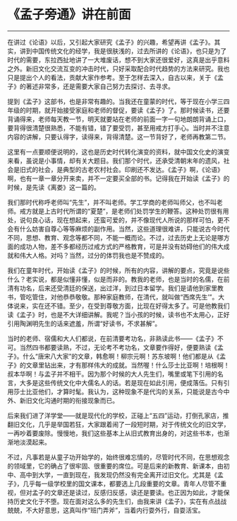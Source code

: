 # 《孟子旁通》讲在前面

------

在讲过《论语》以后，又引起大家研究《孟子》的兴趣，希望再讲《孟子》。其实，讲到中国传统文化的经学，我是很肤浅的，过去所讲的《论语》，也只是为了时代的需要，东拉西扯地讲了一大堆废话，想不到大家还很爱好，这真是出乎意料之外。新旧文化交流互变的冲击时代，只好采取配合时代趋势的方法来研究。我也只是提出个人的看法，贡献大家作参考。至于怎样去深入，自古以来，关于《孟子》的著述非常多，还是需要大家自己努力去探讨、去寻求。

提到《孟子》这部书，也是非常有趣的。当我还在童蒙的时代，等于现在小学三四年级的时期，就开始接受家庭和老师的督促，要读《孟子》了。那时候读书，还要背诵得来，老师每天教一节，明天就要站在老师的前面一字一句地朗朗背诵上口，要背得很清楚很熟悉，不能有错，错了要受罚，甚至用戒方打手心。当时并不注意内容的讲解，只要认得字，读得来，背得清楚。这一节背好了，老师再教第二节。

这里有一点要顺便说明的，这也是历史时代转化演变的资料，就中国文化史的演变来看，虽说是小事情，却有关大题目。我们那个时代，还承受清朝末年的遗风，社会是旧式的社会，是典型的古老农村社会。印刷还不发达。《孟子》啊，《论语》啊，也有一章一章分开来卖，并不一定要买全部的书。记得我在开始读《孟子》的时候，是先读《离娄》这一篇的。

我们那时代称呼老师叫“先生”，并不叫老师。学工学商的老师叫师父，也不叫老师。戒方就是上古时代所谓的“夏楚”，是老师们处罚学生的鞭答。这种处罚很有用处，说句良心话，现在想起来，还蛮可爱的，并不像现代人所说的那样可怕，更不会有什么妨害自尊心等等麻烦的副作用。当然，这些道理很难讲，只能说古今时代不同，思想、教育、观念等都不同，不能一概而论。不过，过去历史上无论是哪方面的成功人物，差不多都经历过戒方式的严格教育，可是并没有妨碍他们的伟大成就和伟大人格。对吗？当然，过分的体罚我也是不赞成的。

我们在童年时代，开始读《孟子》的时候，所有的内容，讲解的要点，究竟是说些什么？老实说，都是似懂非懂，似是而非的。教我的老师，也是当时的名儒，在前清有功名，后来还受清廷的保送，出过洋，到过日本留学。我们是请他到家里教书，管吃管住，对他恭恭敬敬。那种家庭教师，在清代，就叫做“西席先生’”。大体说来，实在还不错。至少，在受到尊敬方面，比现在好得太多了。可是他教我们读《孟子》时，也是不大详细讲解。我呢？当小孩的时候，读书也不太用心，正好引用陶渊明先生的话来遮羞，所谓“好读书，不求甚解”。

当时的老师、宿儒和大人们都说，在前清要考功名，非熟读此书——《孟子》不可。当然四书都要读熟，不过，无论考不考功名，文章要作得好，便要熟读《孟子》。什么“唐宋八大家”的文章，韩愈啊！柳宗元啊！苏东坡啊！他们都是从《孟子》的文章里钻出来，才有那样伟大的成就。当然喔！什么莎士比亚啊！培根啊！叔本华啊！与孟子并不相干。因为那个时候的大人先生们，嘴里或笔下引用的名言，大多是这些传统文化中大儒名人的话。若是现在如此引用，便成落伍。只有引用莎士比亚他们，才算时髦。我认为，这种现象不是代沟的关系，只能说是古今中外、新旧文化沟通时期的衔接现象而已。

后来我们进了洋学堂——就是现代化的学校，正碰上“五四”运动，打倒孔家店，推翻旧文化，几乎是举国若狂，大家跟着闹了一段短时期，对于传统文化的旧文学，一再吵着要废除。慢慢地，我们这些基本上从旧式教育出身的，对这些书本，也渐渐地淡漠起来。

不过，凡事若是从童子功开始学的，始终很难忘情的，尽管时代不同，在思想观念的领域里，它的确占了很牢固、很重要的席位。可是后来的新教育、新课本，由初中、高中到大学，一直到现在，我发现仍然没有完全离开过旧文化。尤其是《孟子》，几乎每一级学校里的国文课本，都要选上几段重要的文章。青年人尽管不重视，但对孟子的文章还是读过，反感归反感，读还是要读。也正因为如此，才能保持历史文化于不堕。现在面对这么多的先生们，由我来讲《孟子》，实在有点战战兢兢，不大好意思，这真叫作“班门弄斧”，当着内行耍外行，自耍活宝。

